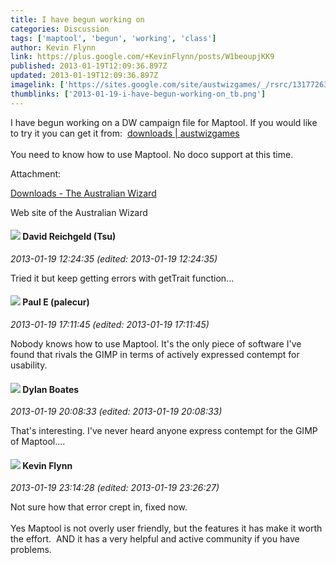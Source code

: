 ```yaml
---
title: I have begun working on
categories: Discussion
tags: ['maptool', 'begun', 'working', 'class']
author: Kevin Flynn
link: https://plus.google.com/+KevinFlynn/posts/W1beoupjKK9
published: 2013-01-19T12:09:36.897Z
updated: 2013-01-19T12:09:36.897Z
imagelink: ['https://sites.google.com/site/austwizgames/_/rsrc/1317726365728/config/customLogo.gif?revision=2']
thumblinks: ['2013-01-19-i-have-begun-working-on_tb.png']
---
```


I have begun working on a DW campaign file for Maptool. If you would like to try it you can get it from:  <a href="https://sites.google.com/site/austwizgames/Home/downloads" class="ot-anchor">downloads | austwizgames</a><br /><br />You need to know how to use Maptool. No doco support at this time.


Attachment:

<a href='https://sites.google.com/site/austwizgames/Home/downloads'>Downloads - The Australian Wizard</a>


Web site of the Australian Wizard
<div id='comment z12mfz3amnz2vvi5h04cdbi4crjlu3f51nw0k'>
  <h4><img src='{{site.baseurl}}//images/avatars/101087642948316619884_photo.jpg'> David Reichgeld (Tsu)</h4>
      <p><cite>2013-01-19 12:24:35 (edited: 2013-01-19 12:24:35)</cite></p>
        <p>Tried it but keep getting errors with getTrait function...</p>
</div>
        

<div id='comment z12mfz3amnz2vvi5h04cdbi4crjlu3f51nw0k'>
  <h4><img src='{{site.baseurl}}//images/avatars/117688279917632289518_photo.jpg'> Paul E (palecur)</h4>
      <p><cite>2013-01-19 17:11:45 (edited: 2013-01-19 17:11:45)</cite></p>
        <p>Nobody knows how to use Maptool. It&#39;s the only piece of software I&#39;ve found that rivals the GIMP in terms of actively expressed contempt for usability.</p>
</div>
        

<div id='comment z12mfz3amnz2vvi5h04cdbi4crjlu3f51nw0k'>
  <h4><img src='{{site.baseurl}}//images/avatars/104977908596381674248_photo.jpg'> Dylan Boates</h4>
      <p><cite>2013-01-19 20:08:33 (edited: 2013-01-19 20:08:33)</cite></p>
        <p>That&#39;s interesting. I&#39;ve never heard anyone express contempt for the GIMP of Maptool....</p>
</div>
        

<div id='comment z12mfz3amnz2vvi5h04cdbi4crjlu3f51nw0k'>
  <h4><img src='{{site.baseurl}}//images/avatars/110205820065187847218_photo.jpg'> Kevin Flynn</h4>
      <p><cite>2013-01-19 23:14:28 (edited: 2013-01-19 23:26:27)</cite></p>
        <p>Not sure how that error crept in, fixed now.<br /><br />Yes Maptool is not overly user friendly, but the features it has make it worth the effort.  AND it has a very helpful and active community if you have problems.</p>
</div>
        